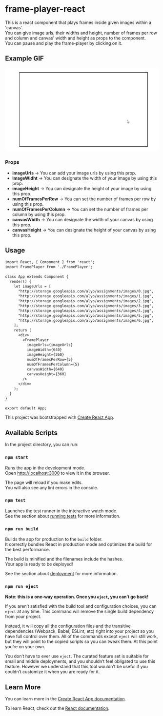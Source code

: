 # frame-player-react

This is a react component that plays frames inside given images within a 'canvas'.  
You can give image urls, their widths and height, number of frames per row and column and canvas' width and height as props to the component.  
You can pause and play the frame-player by clicking on it.

## Example GIF

![](frame-player.gif)

### Props
  - **imageUrls** 		-> You can add your image urls by using this prop.
  - **imageWidht**		-> You can designate the width of your image by using this prop.
  - **imageHeight**		-> You can designate the height of your image by using this prop.
  - **numOfFramesPerRow** 	-> You can set the number of frames per row by using this prop.
  - **numOfFramesPerColumn** 	-> You can set the number of frames per column by using this prop.
  - **canvasWidth** 		-> You can designate the width of your canvas by using this prop.
  - **canvasHeight**		-> You can designate the height of your canvas by using this prop.
  
## Usage

```
import React, { Component } from 'react';
import FramePlayer from './FramePlayer';

class App extends Component {
  render() {
    let imageUrls = [
      "http://storage.googleapis.com/alyo/assignments/images/0.jpg",
      "http://storage.googleapis.com/alyo/assignments/images/1.jpg",
      "http://storage.googleapis.com/alyo/assignments/images/2.jpg",
      "http://storage.googleapis.com/alyo/assignments/images/3.jpg",
      "http://storage.googleapis.com/alyo/assignments/images/4.jpg",
      "http://storage.googleapis.com/alyo/assignments/images/5.jpg",
      "http://storage.googleapis.com/alyo/assignments/images/6.jpg",
    ];
    return (
      <div>
        <FramePlayer
          imageUrls={imageUrls}
          imageWidth={640}
          imageHeight={360}
          numOfFramesPerRow={5}
          numOfFramesPerColumn={5}
          canvasWidth={640}
          canvasHeight={360}
        />
      </div>
    );
  }
}

export default App;
```



This project was bootstrapped with [Create React App](https://github.com/facebook/create-react-app).

## Available Scripts

In the project directory, you can run:

### `npm start`

Runs the app in the development mode.<br>
Open [http://localhost:3000](http://localhost:3000) to view it in the browser.

The page will reload if you make edits.<br>
You will also see any lint errors in the console.

### `npm test`

Launches the test runner in the interactive watch mode.<br>
See the section about [running tests](https://facebook.github.io/create-react-app/docs/running-tests) for more information.

### `npm run build`

Builds the app for production to the `build` folder.<br>
It correctly bundles React in production mode and optimizes the build for the best performance.

The build is minified and the filenames include the hashes.<br>
Your app is ready to be deployed!

See the section about [deployment](https://facebook.github.io/create-react-app/docs/deployment) for more information.

### `npm run eject`

**Note: this is a one-way operation. Once you `eject`, you can’t go back!**

If you aren’t satisfied with the build tool and configuration choices, you can `eject` at any time. This command will remove the single build dependency from your project.

Instead, it will copy all the configuration files and the transitive dependencies (Webpack, Babel, ESLint, etc) right into your project so you have full control over them. All of the commands except `eject` will still work, but they will point to the copied scripts so you can tweak them. At this point you’re on your own.

You don’t have to ever use `eject`. The curated feature set is suitable for small and middle deployments, and you shouldn’t feel obligated to use this feature. However we understand that this tool wouldn’t be useful if you couldn’t customize it when you are ready for it.

## Learn More

You can learn more in the [Create React App documentation](https://facebook.github.io/create-react-app/docs/getting-started).

To learn React, check out the [React documentation](https://reactjs.org/).
